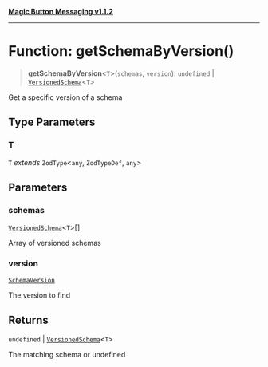 [**Magic Button Messaging v1.1.2**](../README.md)

***

# Function: getSchemaByVersion()

> **getSchemaByVersion**\<`T`\>(`schemas`, `version`): `undefined` \| [`VersionedSchema`](../interfaces/VersionedSchema.md)\<`T`\>

Get a specific version of a schema

## Type Parameters

### T

`T` *extends* `ZodType`\<`any`, `ZodTypeDef`, `any`\>

## Parameters

### schemas

[`VersionedSchema`](../interfaces/VersionedSchema.md)\<`T`\>[]

Array of versioned schemas

### version

[`SchemaVersion`](../interfaces/SchemaVersion.md)

The version to find

## Returns

`undefined` \| [`VersionedSchema`](../interfaces/VersionedSchema.md)\<`T`\>

The matching schema or undefined
